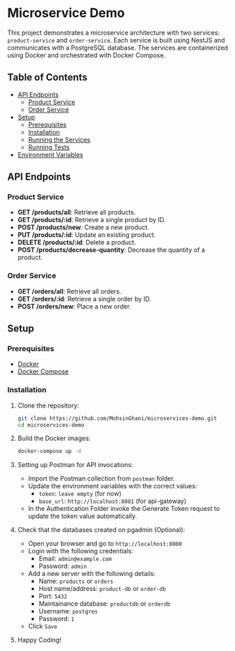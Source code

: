 # Microservice Demo

This project demonstrates a microservice architecture with two services: `product-service` and `order-service`. Each service is built using NestJS and communicates with a PostgreSQL database. The services are containerized using Docker and orchestrated with Docker Compose.

## Table of Contents

- [API Endpoints](#api-endpoints)
  - [Product Service](#product-service)
  - [Order Service](#order-service)
- [Setup](#setup)
  - [Prerequisites](#prerequisites)
  - [Installation](#installation)
  - [Running the Services](#running-the-services)
  - [Running Tests](#running-tests)
- [Environment Variables](#environment-variables)

## API Endpoints

### Product Service

- **GET /products/all**: Retrieve all products.
- **GET /products/:id**: Retrieve a single product by ID.
- **POST /products/new**: Create a new product.
- **PUT /products/:id**: Update an existing product.
- **DELETE /products/:id**: Delete a product.
- **POST /products/decrease-quantity**: Decrease the quantity of a product.

### Order Service

- **GET /orders/all**: Retrieve all orders.
- **GET /orders/:id**: Retrieve a single order by ID.
- **POST /orders/new**: Place a new order.

## Setup

### Prerequisites

- [Docker](https://www.docker.com/get-started)
- [Docker Compose](https://docs.docker.com/compose/install/)

### Installation

1. Clone the repository:

   ```sh
   git clone https://github.com/MohsinGhani/microservices-demo.git
   cd microservices-demo

   ```

2. Build the Docker images:

   ```sh
   docker-compose up -d
   ```

3. Setting up Postman for API invocations:

   - Import the Postman collection from `postman` folder.
   - Update the environment variables with the correct values:
     - `token`: `leave empty` (for now)
     - `base_url`: `http://localhost:8081` (for api-gateway)
   - In the Authentication Folder invoke the Generate Token request to update the token value automatically.

4. Check that the databases created on pgadmin (Optional):
   - Open your browser and go to `http://localhost:8080`
   - Login with the following credentials:
     - Email: `admin@example.com`
     - Password: `admin`
   - Add a new server with the following details:
     - Name: `products` or `orders`
     - Host name/address: `product-db` or `order-db`
     - Port: `5432`
     - Maintainance database: `productdb` or `orderdb`
     - Username: `postgres`
     - Password: `1`
   - Click `Save`

5. Happy Coding!
